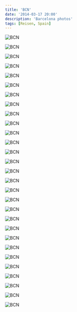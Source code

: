 ```yaml
---
title: 'BCN'
date: '2014-03-17 20:00'
description: 'Barcelona photos'
tags: [Reisen, Spain]
---
```


<div class='preview'><img src='{{urls.media}}/BCN-OK.jpg' alt='BCN'></div>

<a id='e78b64e74595b4d495dbafcf6c4e3b1d-600'></a>![BCN]({{urls.media}}/e78b64e74595b4d495dbafcf6c4e3b1d-600.jpg 'Если бы я вырос в городе с такими люками, я не стал бы заскорузлым ворчливым мизантропом.')

<a id='b4b283a9a672c16ab467ee42d2a51b29-600'></a>![BCN]({{urls.media}}/b4b283a9a672c16ab467ee42d2a51b29-600.jpg 'Внимание! Никакого футбола!')

<a id='bc73c54fca43809fc5cb54c1746f0c2c-600'></a>![BCN]({{urls.media}}/bc73c54fca43809fc5cb54c1746f0c2c-600.jpg 'Вход на Камп Ноу. Можно демонстрировать толерантные плакаты и петь необидные песни.')

<a id='54a6007321a4aa82ed733315c7c0e8e8-600'></a>![BCN]({{urls.media}}/54a6007321a4aa82ed733315c7c0e8e8-600.jpg '«Ура, товарищи», — как бы говорит нам женщина с крыши.')

<a id='44704c686174922f472e040c01999a0a-600'></a>![BCN]({{urls.media}}/44704c686174922f472e040c01999a0a-600.jpg 'Разрешен переход родителям с детьми, при условии наличия у последних ручной клади.')

<a id='98a2181c7939c6fa4e894b64df6375c8-600'></a>![BCN]({{urls.media}}/98a2181c7939c6fa4e894b64df6375c8-600.jpg 'Бедные районы (окрестности вокзала Барселона Сант)')

<a id='7c2be02d8fb5afdafa078eab770f1537-600'></a>![BCN]({{urls.media}}/7c2be02d8fb5afdafa078eab770f1537-600.jpg 'В туристическом автобусе разрешается только срать сидя.')

<a id='d66639588ba2a02258baaa22588d8699-600'></a>![BCN]({{urls.media}}/d66639588ba2a02258baaa22588d8699-600.jpg 'Typical View. Жилой центр весь выглядит примерно так.')

<a id='3cca38b7692df502a8b34d8279d310d2-600'></a>![BCN]({{urls.media}}/3cca38b7692df502a8b34d8279d310d2-600.jpg 'Гауди — Ermenegildo Zegna 0:1')

<a id='01bd019776053d03f9ee959e71f9be69-600'></a>![BCN]({{urls.media}}/01bd019776053d03f9ee959e71f9be69-600.jpg 'Здесь были мавры.')

<a id='f17a23934e9d969b4b69d8be090a2a8c-600'></a>![BCN]({{urls.media}}/f17a23934e9d969b4b69d8be090a2a8c-600.jpg 'Пальма после гиюра.')

<a id='d581cb830c520d4b91d17de47e610657-600'></a>![BCN]({{urls.media}}/d581cb830c520d4b91d17de47e610657-600.jpg 'Не панорама, не фотошоп.')

<a id='d3a387a88a52ba403236613dd31a0b5d-600'></a>![BCN]({{urls.media}}/d3a387a88a52ba403236613dd31a0b5d-600.jpg 'Абориген в пуховике. +22°C — не повод для раздеться.')

<a id='b762c0acc518e8fd0f3ca8927d210b4d-600'></a>![BCN]({{urls.media}}/b762c0acc518e8fd0f3ca8927d210b4d-600.jpg 'Девочка не смогла удержать мальчика за руку и асфальт скоро даст ему по морде.')

<a id='a541b5270a6a72a0c88c97e0a3433cec-600'></a>![BCN]({{urls.media}}/a541b5270a6a72a0c88c97e0a3433cec-600.jpg 'Порт, март.')

<a id='14b8c98baac5302122535cc8cee2ddea-600'></a>![BCN]({{urls.media}}/14b8c98baac5302122535cc8cee2ddea-600.jpg '«Потыкать палочкой» больше не эвфемизм.')

<a id='4741b13d507618cc223487b39ceb15ad-600'></a>![BCN]({{urls.media}}/4741b13d507618cc223487b39ceb15ad-600.jpg 'Постойте! Это же опасно! — как бы вопиет любитель потыкать палочкой, облачившийся в каску.')

<a id='9bf897b04afe2de815a46f62cb71c001-600'></a>![BCN]({{urls.media}}/9bf897b04afe2de815a46f62cb71c001-600.jpg 'Фонарь.')

<a id='129c79a88febe448593e06c53a46f16c-600'></a>![BCN]({{urls.media}}/129c79a88febe448593e06c53a46f16c-600.jpg 'В хороших общественных школах запрещено стричься.')

<a id='cabb447e4f19dd6bcd2fd4bd7913768f-600'></a>![BCN]({{urls.media}}/cabb447e4f19dd6bcd2fd4bd7913768f-600.jpg 'Чуть-чуть такси на привокзальной площади.')

<a id='e75c11bbc371460bccc618e53896c142-600'></a>![BCN]({{urls.media}}/e75c11bbc371460bccc618e53896c142-600.jpg 'Христофор Колумб тычет пальцем в Америку. Правда, похож на памятник Ленину?')

<a id='2d6936d2adac03b96d5a05c1b9e54373-600'></a>![BCN]({{urls.media}}/2d6936d2adac03b96d5a05c1b9e54373-600.jpg 'Торговый центр в здании бывшей арены для боя быков.')

<a id='30d547b28b943cad7109139df217d68d-600'></a>![BCN]({{urls.media}}/30d547b28b943cad7109139df217d68d-600.jpg 'Четыре римские колонны.')

<a id='e500a8bab5b8d6d00dc2b88aeeb086eb-600'></a>![BCN]({{urls.media}}/e500a8bab5b8d6d00dc2b88aeeb086eb-600.jpg 'Башенка.')

<a id='85cdb4e42774566114c2ae805a52adaa-600'></a>![BCN]({{urls.media}}/85cdb4e42774566114c2ae805a52adaa-600.jpg 'Нет, это не Гауди.')

<a id='4c27b40f5237ad601aca5bedcb5014a9-600'></a>![BCN]({{urls.media}}/4c27b40f5237ad601aca5bedcb5014a9-600.jpg 'Homeopatia, that just works. (Альтернативное название: «Презервативы в гомеопатических аптеках продают автоматы, потому что к фармацевтам люди стесняются обращаться).')

<a id='c9bb63f369dcce7c514a9d9b27ef898b-600'></a>![BCN]({{urls.media}}/c9bb63f369dcce7c514a9d9b27ef898b-600.jpg 'Бегун у олимпийского стадиона на Монтжуик.')

<a id='40d1a2bba8515adfd415aa53758eed64-600'></a>![BCN]({{urls.media}}/40d1a2bba8515adfd415aa53758eed64-600.jpg 'Наитипичнейший фасад.')
